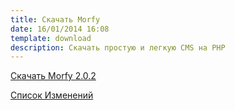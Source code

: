 ```yaml
---
title: Скачать Morfy
date: 16/01/2014 16:08
template: download
description: Скачать простую и легкую CMS на PHP
---
```


<a href="https://github.com/morfy-cms/morfy/releases/download/v2.0.2/morfy-2.0.2.zip" class="btn btn-black btn-download-morfy no-margin">Скачать Morfy 2.0.2</a>  

[Список Изменений](https://github.com/morfy-cms/morfy/blob/master/CHANGELOG.md)
